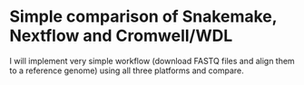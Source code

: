 # Simple comparison of Snakemake, Nextflow and Cromwell/WDL

I will implement very simple workflow (download FASTQ files and align them to a reference genome) 
using all three platforms and compare. 
